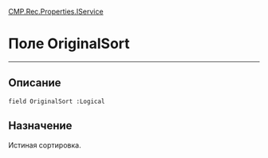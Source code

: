 ﻿---
Link: CMP.Rec.Properties.IService.@OriginalSort
---

<!---  Навигация
[Имя проекта](#) :
-->
[CMP.Rec.Properties.IService](Default)

# Поле OriginalSort
---

## Описание

    field OriginalSort :Logical

<!--
## Аргументы{#Args}

### Аргумент1

Описание аргумента 1
-->

## Назначение

Истиная сортировка.

<!--
## Пример

    OriginalSort...
-->

